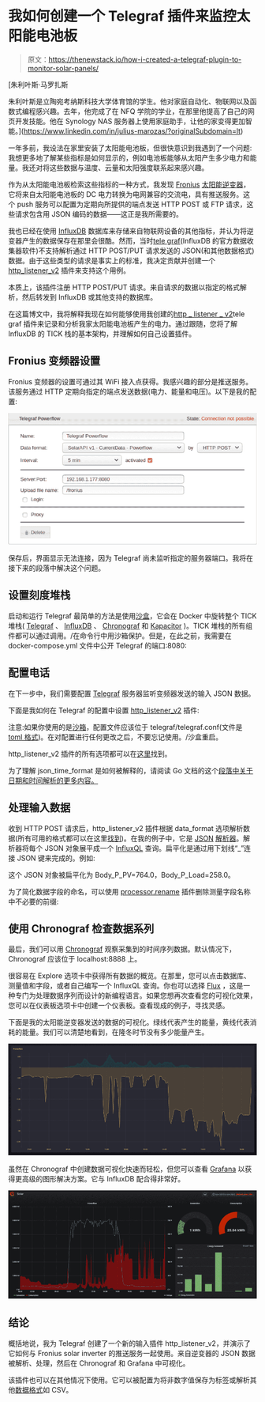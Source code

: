 # 我如何创建一个 Telegraf 插件来监控太阳能电池板

> 原文：<https://thenewstack.io/how-i-created-a-telegraf-plugin-to-monitor-solar-panels/>

[](https://www.linkedin.com/in/julius-marozas/?originalSubdomain=lt)

 [朱利叶斯·马罗扎斯

朱利叶斯是立陶宛考纳斯科技大学体育馆的学生。他对家庭自动化、物联网以及函数式编程感兴趣。去年，他完成了在 NFQ 学院的学业，在那里他提高了自己的网页开发技能。他在 Synology NAS 服务器上使用家庭助手，让他的家变得更加智能。](https://www.linkedin.com/in/julius-marozas/?originalSubdomain=lt) [](https://www.linkedin.com/in/julius-marozas/?originalSubdomain=lt)

一年多前，我设法在家里安装了太阳能电池板，但很快意识到我遇到了一个问题:我想更多地了解某些指标是如何显示的，例如电池板能够从太阳产生多少电力和能量。我还对将这些数据与温度、云量和太阳强度联系起来感兴趣。

作为从太阳能电池板检索这些指标的一种方式，我发现 [Fronius](https://www.fronius.com/en/photovoltaics/products) [太阳能逆变器](https://www.fronius.com/en/photovoltaics/products)，它将来自太阳能电池板的 DC 电力转换为电网兼容的交流电，具有推送服务。这个 push 服务可以配置为定期向所提供的端点发送 HTTP POST 或 FTP 请求，这些请求包含用 JSON 编码的数据——这正是我所需要的。

我也已经在使用 [InfluxDB](https://www.influxdata.com/time-series-platform/influxdb/) 数据库来存储来自物联网设备的其他指标，并认为将逆变器产生的数据保存在那里会很酷。然而，当时[tele graf](https://www.influxdata.com/time-series-platform/telegraf/)(InfluxDB 的官方数据收集器软件)不支持解析通过 HTTP POST/PUT 请求发送的 JSON(和其他数据格式)数据。由于这些类型的请求是事实上的标准，我决定贡献并创建一个 [http_listener_v2](https://github.com/influxdata/telegraf/tree/master/plugins/inputs/http_listener_v2) 插件来支持这个用例。

本质上，该插件注册 HTTP POST/PUT 请求。来自请求的数据以指定的格式解析，然后转发到 InfluxDB 或其他支持的数据库。

在这篇博文中，我将解释我现在如何能够使用我创建的[http _ listener _ v2](https://github.com/influxdata/telegraf/tree/master/plugins/inputs/http_listener_v2)tele graf 插件来记录和分析我家太阳能电池板产生的电力。通过跟随，您将了解 InfluxDB 的 TICK 栈的基本架构，并理解如何自己设置插件。

## Fronius 变频器设置

Fronius 变频器的设置可通过其 WiFi 接入点获得。我感兴趣的部分是推送服务。该服务通过 HTTP 定期向指定的端点发送数据(电力、能量和电压)。以下是我的配置:

![](img/05080291cc5c6c6a1239dc215cf8bce9.png)

保存后，界面显示无法连接，因为 Telegraf 尚未监听指定的服务器端口。我将在接下来的段落中解决这个问题。

## 设置刻度堆栈

启动和运行 Telegraf 最简单的方法是使用[沙盒](https://github.com/influxdata/sandbox)，它会在 Docker 中旋转整个 TICK 堆栈( [Telegraf](https://www.influxdata.com/time-series-platform/telegraf/) 、 [InfluxDB](https://www.influxdata.com/time-series-platform/influxdb/) 、 [Chronograf](https://www.influxdata.com/time-series-platform/chronograf/) 和 [Kapacitor](https://www.influxdata.com/time-series-platform/kapacitor/) )。TICK 堆栈的所有组件都可以通过调用。/在命令行中用沙箱保护。但是，在此之前，我需要在 docker-compose.yml 文件中公开 Telegraf 的端口:8080:

## 配置电话

在下一步中，我们需要配置 [Telegraf](https://www.influxdata.com/time-series-platform/telegraf/) 服务器监听变频器发送的输入 JSON 数据。

下面是我如何在 Telegraf 的配置中设置 [http_listener_v2](https://github.com/influxdata/telegraf/tree/master/plugins/inputs/http_listener_v2) 插件:

注意:如果你使用的是[沙箱](https://github.com/influxdata/sandbox)，配置文件应该位于 telegraf/telegraf.conf(文件是 [toml 格式](https://github.com/toml-lang/toml))。在对配置进行任何更改之后，不要忘记使用。/沙盒重启。

http_listener_v2 插件的所有选项都可以在[这里](https://github.com/influxdata/telegraf/tree/master/plugins/inputs/http_listener_v2)找到。

为了理解 json_time_format 是如何被解释的，请阅读 Go 文档的这个[段落中关于日期和时间解析的更多内容。](https://golang.org/pkg/time/#pkg-constants)

## 处理输入数据

收到 HTTP POST 请求后，http_listener_v2 插件根据 data_format 选项解析数据(所有可用的格式都可以在这里[找到](https://github.com/influxdata/telegraf/blob/master/docs/DATA_FORMATS_INPUT.md))。在我的例子中，它是 [JSON](https://github.com/influxdata/telegraf/tree/master/plugins/parsers/json) [解析器](https://github.com/influxdata/telegraf/tree/master/plugins/parsers/json)。解析器将每个 JSON 对象展平成一个 [InfluxQL](https://docs.influxdata.com/influxdb/v1.7/query_language/spec/) 查询。扁平化是通过用下划线“_”连接 JSON 键来完成的。例如:

这个 JSON 对象被扁平化为 Body_P_PV=764.0，Body_P_Load=258.0。

为了简化数据字段的命名，可以使用 [processor.rename](https://github.com/influxdata/telegraf/tree/master/plugins/processors/rename) 插件删除测量字段名称中不必要的前缀:

## 使用 Chronograf 检查数据系列

最后，我们可以用 [Chronograf](https://www.influxdata.com/time-series-platform/chronograf/) 观察采集到的时间序列数据。默认情况下，Chronograf 应该位于 localhost:8888 上。

很容易在 Explore 选项卡中获得所有数据的概览。在那里，您可以点击数据库、测量值和字段，或者自己编写一个 InfluxQL 查询。你也可以选择 [Flux](https://docs.influxdata.com/flux/) ，这是一种专门为处理数据序列而设计的新编程语言。如果您想再次查看您的可视化效果，您可以在仪表板选项卡中创建一个仪表板。查看现成的例子，寻找灵感。

下面是我的太阳能逆变器发送的数据的可视化。绿线代表产生的能量，黄线代表消耗的能量。我们可以清楚地看到，在隆冬时节没有多少能量产生。

![](img/3037e18e008260872a1c5b9777c0f871.png)

虽然在 Chronograf 中创建数据可视化快速而轻松，但您可以查看 [Grafana](https://grafana.com/grafana) 以获得更高级的图形解决方案。它与 InfluxDB 配合得非常好。

![](img/ddcfaed9e94f7ae306181973504a82e1.png)

## 结论

概括地说，我为 Telegraf 创建了一个新的输入插件 http_listener_v2，并演示了它如何与 Fronius solar inverter 的推送服务一起使用。来自逆变器的 JSON 数据被解析、处理，然后在 Chronograf 和 Grafana 中可视化。

该插件也可以在其他情况下使用。它可以被配置为将非数字值保存为标签或解析其他[数据格式](https://github.com/influxdata/telegraf/blob/master/docs/DATA_FORMATS_INPUT.md)如 CSV。

<svg xmlns:xlink="http://www.w3.org/1999/xlink" viewBox="0 0 68 31" version="1.1"><title>Group</title> <desc>Created with Sketch.</desc></svg>